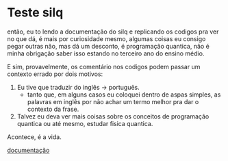 # Teste silq

então, eu to lendo a documentação do silq e replicando os codigos pra ver no que dá, é mais por curiosidade mesmo, algumas coisas eu consigo pegar outras não, mas dá um desconto, é programação quantica, não é minha obrigação saber isso estando no terceiro ano do ensino médio.

E sim, provavelmente, os comentário nos codigos podem passar um contexto errado por dois motivos:

1. Eu tive que traduzir do inglês → português.
   - tanto que, em alguns casos eu coloquei dentro de aspas simples, as palavras em inglês por não achar um termo melhor pra dar o contexto da frase.
2. Talvez eu deva ver mais coisas sobre os conceitos de programação quantica ou até mesmo, estudar fisica quantica.

Acontece, é a vida.

[documentação](https://silq.ethz.ch/documentation)